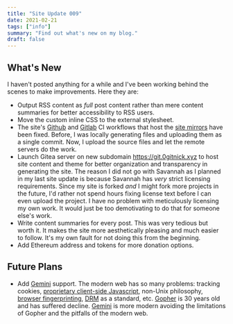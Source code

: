 ```yaml
---
title: "Site Update 009"
date: 2021-02-21
tags: ["info"]
summary: "Find out what's new on my blog."
draft: false
---
```

## What's New
I haven't posted anything for a while and I've been working behind the scenes to make improvements. Here they are:

* Output RSS content as _full_ post content rather than mere content summaries for better accessibility to RSS users.
* Move the custom inline CSS to the external stylesheet.
* The site's [Github](https://github.com/0gitnick/0gitnick.github.io) and [Gitlab](https://gitlab.com/0gitnick/0gitnick.gitlab.io) CI workflows that host the [site mirrors](/about#Site_Mirrors) have been fixed. Before, I was locally generating files and uploading them as a single commit. Now, I upload the source files and let the remote servers do the work.
* Launch Gitea server on new subdomain https://git.0gitnick.xyz to host site content and theme for better organization and transparency in generating the site. The reason I did not go with Savannah as I planned in my last site update is because Savannah has _very_ strict licensing requirements. Since my site is forked _and_ I might fork more projects in the future, I'd rather not spend hours fixing license text before I can even upload the project. I have no problem with meticulously licensing my own work. It would just be too demotivating to do that for someone else's work.
* Write content summaries for every post. This was very tedious but worth it. It makes the site more aesthetically pleasing and much easier to follow. It's my own fault for not doing this from the beginning.
* Add Ethereum address and tokens for more donation options.

## Future Plans
* Add [Gemini](https://gemini.circumlunar.space/) support. The modern web has so many problems: tracking cookies, [proprietary client-side Javascript](https://www.gnu.org/philosophy/javascript-trap.html), non-Unix philosophy, [browser fingerprinting](https://coveryourtracks.eff.org/), [DRM](https://www.w3.org/TR/encrypted-media/) as a standard, etc. [Gopher](https://en.wikipedia.org/wiki/Gopher_%28protocol%29) is 30 years old and has suffered decline. [Gemini](https://gemini.circumlunar.space/) is more modern avoiding the limitations of Gopher and the pitfalls of the modern web.
